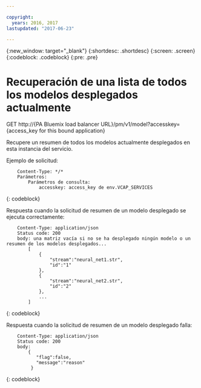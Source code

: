 ```yaml
---

copyright:
  years: 2016, 2017
lastupdated: "2017-06-23"

---
```


{:new_window: target="_blank"}
{:shortdesc: .shortdesc}
{:screen: .screen}
{:codeblock: .codeblock}
{:pre: .pre}

# Recuperación de una lista de todos los modelos desplegados actualmente


GET http://{PA Bluemix load balancer
URL}/pm/v1/model?accesskey={access_key for this bound
application}

Recupere un resumen de todos los modelos actualmente desplegados en esta instancia del servicio.

Ejemplo de solicitud: 

```
    Content-Type: */*
    Parámetros:
        Parámetros de consulta:
            accesskey: access_key de env.VCAP_SERVICES
```
{: codeblock}

Respuesta cuando la solicitud de resumen de un modelo desplegado se ejecuta correctamente: 

```
    Content-Type: application/json
    Status code: 200
    body: una matriz vacía si no se ha desplegado ningún modelo o un resumen de los modelos desplegados...
        [
            {
                "stream":"neural_net1.str",
                "id":"1"
            },
            {
                "stream":"neural_net2.str",
                "id":"2"
            },
            ...
        ]
```
{: codeblock}

Respuesta cuando la solicitud de resumen de un modelo desplegado falla: 

```
    Content-Type: application/json
    Status code: 200
    body:
        {
           "flag":false, 
           "message":"reason"  
         }
```
{: codeblock}
